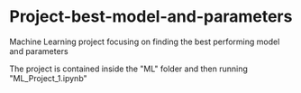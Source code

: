 # Project-best-model-and-parameters
Machine Learning project focusing on finding the best performing model and parameters

The project is contained inside the "ML" folder and then running "ML_Project_1.ipynb"
